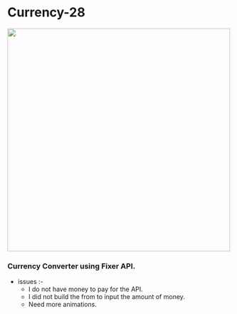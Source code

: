 # Currency-28

<img src="https://user-images.githubusercontent.com/57795657/77755161-ba5a0880-703d-11ea-81cb-1c27f19ceea6.png" width="500" height = "500">

<br/>

### Currency Converter using Fixer API.

- issues :- 
  - I do not have money to pay for the API.
  - I did not build the from to input the amount of money.
  - Need more animations.

